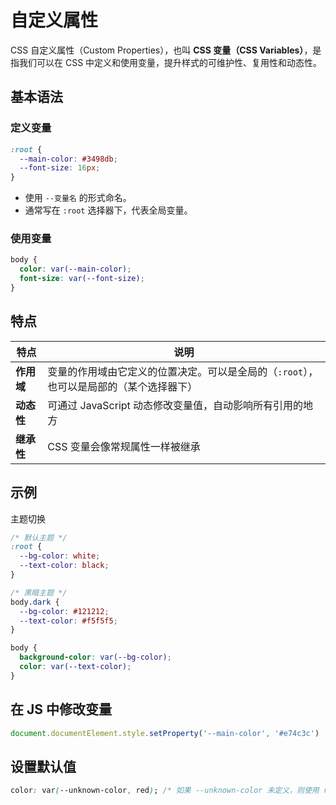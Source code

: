 # 自定义属性

CSS 自定义属性（Custom Properties），也叫 **CSS 变量（CSS Variables）**，是指我们可以在 CSS 中定义和使用变量，提升样式的可维护性、复用性和动态性。

## 基本语法

### 定义变量

```css
:root {
  --main-color: #3498db;
  --font-size: 16px;
}
```

* 使用 `--变量名` 的形式命名。
* 通常写在 `:root` 选择器下，代表全局变量。

### 使用变量

```css
body {
  color: var(--main-color);
  font-size: var(--font-size);
}
```

## 特点

| 特点       | 说明                                                                              |
|----------|---------------------------------------------------------------------------------|
| **作用域** | 变量的作用域由它定义的位置决定。可以是全局的（`:root`），也可以是局部的（某个选择器下） |
| **动态性** | 可通过 JavaScript 动态修改变量值，自动影响所有引用的地方                           |
| **继承性** | CSS 变量会像常规属性一样被继承                                                    |

## 示例

主题切换

```css
/* 默认主题 */
:root {
  --bg-color: white;
  --text-color: black;
}

/* 黑暗主题 */
body.dark {
  --bg-color: #121212;
  --text-color: #f5f5f5;
}

body {
  background-color: var(--bg-color);
  color: var(--text-color);
}
```

## 在 JS 中修改变量

```js
document.documentElement.style.setProperty('--main-color', '#e74c3c')
```

## 设置默认值

```css
color: var(--unknown-color, red); /* 如果 --unknown-color 未定义，则使用 red */
```
